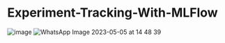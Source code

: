 # Experiment-Tracking-With-MLFlow
![image](https://user-images.githubusercontent.com/115217128/236424483-62a9779f-fdb5-41e9-a661-0996d280fa19.png)
![WhatsApp Image 2023-05-05 at 14 48 39](https://user-images.githubusercontent.com/115217128/236425362-70a0fdcb-ba4a-43ca-9573-f0bcbf8bd897.jpg)
